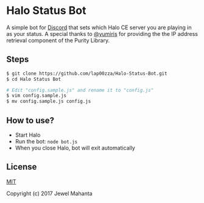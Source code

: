 # Halo Status Bot
A simple bot for [Discord](https://discordapp.com) that sets which Halo CE server you are playing in as your status. A special thanks to [@yumiris](https://github.com/yumiris) for providing the the IP address retrieval component of the Purity Library.

## Steps
```bash
$ git clone https://github.com/lap00zza/Halo-Status-Bot.git
$ cd Halo Status Bot

# Edit "config.sample.js" and rename it to "config.js"
$ vim config.sample.js
$ mv config.sample.js config.js
```

## How to use?
* Start Halo
* Run the bot: `node bot.js`
* When you close Halo, bot will exit automatically

## License
[MIT](https://github.com/lap00zza/Halo-Status-Bot/blob/master/LICENSE)

Copyright (c) 2017 Jewel Mahanta
